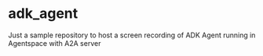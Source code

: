 # adk_agent
Just a sample repository to host a screen recording of ADK Agent running in Agentspace with A2A server
